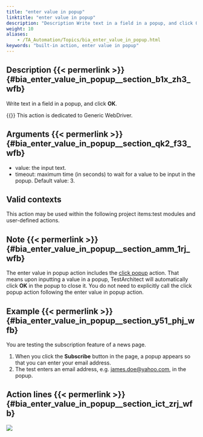 ```yaml
--- 
title: "enter value in popup"
linktitle: "enter value in popup"
description: "Description Write text in a field in a popup, and click OK . Important: This action is dedicated to Generic WebDriver. Arguments value : the input text. timeout : maximum time (in seconds) to wait for ..."
weight: 10
aliases: 
    - /TA_Automation/Topics/bia_enter_value_in_popup.html
keywords: "built-in action, enter value in popup"
---
```


## Description {{< permerlink >}} {#bia_enter_value_in_popup__section_b1x_zh3_wfb} 

Write text in a field in a popup, and click **OK**.

{{<important>}} This action is dedicated to Generic WebDriver.

## Arguments {{< permerlink >}} {#bia_enter_value_in_popup__section_qk2_f33_wfb} 

-   value: the input text.
-   timeout: maximum time \(in seconds\) to wait for a value to be input in the popup. Default value: 3.

## Valid contexts

This action may be used within the following project items:test modules and user-defined actions.

## Note {{< permerlink >}} {#bia_enter_value_in_popup__section_amm_1rj_wfb} 

The enter value in popup action includes the [click popup](/automation-guide/action-based-testing-language/built-in-actions/user-interface-actions/browsing/click-popup) action. That means upon inputting a value in a popup, TestArchitect will automatically click **OK** in the popup to close it. You do not need to explicitly call the click popup action following the enter value in popup action.

## Example {{< permerlink >}} {#bia_enter_value_in_popup__section_y51_phj_wfb} 

You are testing the subscription feature of a news page.

1.  When you click the **Subscribe** button in the page, a popup appears so that you can enter your email address.
2.  The test enters an email address, e.g. james.doe@yahoo.com, in the popup.

## Action lines {{< permerlink >}} {#bia_enter_value_in_popup__section_ict_zrj_wfb} 

![](/images/TA_Automation/Images/bia_enter_value_in_popup_pgm.png)






